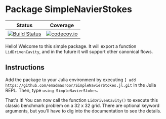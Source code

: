 # Package SimpleNavierStokes

| Status | Coverage |
| :----: | :----: |
| [![Build Status](https://travis-ci.org/emadmasroor/SimpleNavierStokes.jl.svg?branch=master)](https://travis-ci.org/emadmasroor/SimpleNavierStokes.jl) | [![codecov.io](http://codecov.io/github/emadmasroor/SimpleNavierStokes.jl/coverage.svg?branch=master)](http://codecov.io/github/emadmasroor/SimpleNavierStokes.jl?branch=master) |

Hello! Welcome to this simple package. It will export a function `LidDrivenCavity`, and in the future it will support other canonical flows.

## Instructions

Add the package to your Julia environment by executing `] add https://github.com/emadmasroor/SimpleNavierStokes.jl.git` in the Julia REPL. Then, type `using SimpleNavierStokes`.

That's it! You can now call the function `LidDrivenCavity()` to execute this classic benchmark problem on a 32 x 32 grid. There are optional keyword arguments, but you'll have to dig into the documentation to see the details.

